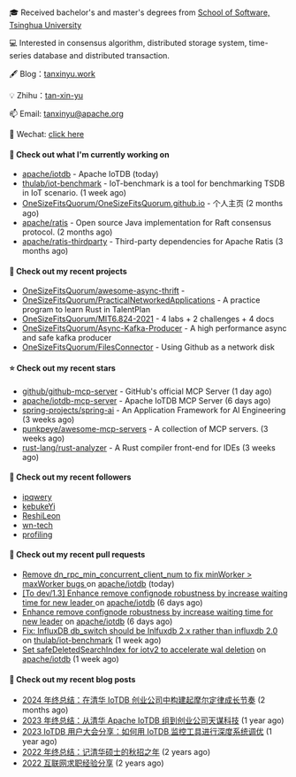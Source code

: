 🎓 Received bachelor's and master's degrees from [School of Software, Tsinghua University](https://www.thss.tsinghua.edu.cn/)

💻 Interested in consensus algorithm, distributed storage system, time-series database and distributed transaction.

🖋 Blog：[tanxinyu.work](https://tanxinyu.work)

💡 Zhihu：[tan-xin-yu](https://www.zhihu.com/people/tan-xin-yu-22)

📫 Email: [tanxinyu@apache.org](mailto:tanxinyu@apache.org)

💬 Wechat: [click here](https://github.com/LebronAl/LebronAl/issues/1)

#### 👷 Check out what I'm currently working on

- [apache/iotdb](https://github.com/apache/iotdb) - Apache IoTDB (today)
- [thulab/iot-benchmark](https://github.com/thulab/iot-benchmark) - IoT-benchmark is a tool for benchmarking TSDB in IoT scenario. (1 week ago)
- [OneSizeFitsQuorum/OneSizeFitsQuorum.github.io](https://github.com/OneSizeFitsQuorum/OneSizeFitsQuorum.github.io) - 个人主页 (2 months ago)
- [apache/ratis](https://github.com/apache/ratis) - Open source Java implementation for Raft consensus protocol. (2 months ago)
- [apache/ratis-thirdparty](https://github.com/apache/ratis-thirdparty) - Third-party dependencies for Apache Ratis (3 months ago)

#### 🌱 Check out my recent projects

- [OneSizeFitsQuorum/awesome-async-thrift](https://github.com/OneSizeFitsQuorum/awesome-async-thrift) - 
- [OneSizeFitsQuorum/PracticalNetworkedApplications](https://github.com/OneSizeFitsQuorum/PracticalNetworkedApplications) - A practice program to learn Rust in TalentPlan
- [OneSizeFitsQuorum/MIT6.824-2021](https://github.com/OneSizeFitsQuorum/MIT6.824-2021) - 4 labs &#43; 2 challenges &#43; 4 docs
- [OneSizeFitsQuorum/Async-Kafka-Producer](https://github.com/OneSizeFitsQuorum/Async-Kafka-Producer) - A high performance async and safe kafka producer
- [OneSizeFitsQuorum/FilesConnector](https://github.com/OneSizeFitsQuorum/FilesConnector) - Using Github as a network disk

#### ⭐ Check out my recent stars

- [github/github-mcp-server](https://github.com/github/github-mcp-server) - GitHub&#39;s official MCP Server (1 day ago)
- [apache/iotdb-mcp-server](https://github.com/apache/iotdb-mcp-server) - Apache IoTDB MCP Server (6 days ago)
- [spring-projects/spring-ai](https://github.com/spring-projects/spring-ai) - An Application Framework for AI Engineering (3 weeks ago)
- [punkpeye/awesome-mcp-servers](https://github.com/punkpeye/awesome-mcp-servers) - A collection of MCP servers. (3 weeks ago)
- [rust-lang/rust-analyzer](https://github.com/rust-lang/rust-analyzer) - A Rust compiler front-end for IDEs (3 weeks ago)

#### 👯 Check out my recent followers

- [ipqwery](https://github.com/ipqwery)
- [kebukeYi](https://github.com/kebukeYi)
- [ReshiLeon](https://github.com/ReshiLeon)
- [wn-tech](https://github.com/wn-tech)
- [profiling](https://github.com/profiling)

#### 🔨 Check out my recent pull requests

- [Remove dn_rpc_min_concurrent_client_num to fix minWorker &gt; maxWorker bugs ](https://github.com/apache/iotdb/pull/15296) on [apache/iotdb](https://github.com/apache/iotdb) (today)
- [[To dev/1.3] Enhance remove confignode robustness by increase waiting time for new leader ](https://github.com/apache/iotdb/pull/15262) on [apache/iotdb](https://github.com/apache/iotdb) (6 days ago)
- [Enhance remove confignode robustness by increase waiting time for new leader](https://github.com/apache/iotdb/pull/15261) on [apache/iotdb](https://github.com/apache/iotdb) (6 days ago)
- [Fix: InfluxDB db_switch should be Inlfuxdb 2.x rather than influxdb 2.0](https://github.com/thulab/iot-benchmark/pull/487) on [thulab/iot-benchmark](https://github.com/thulab/iot-benchmark) (1 week ago)
- [Set safeDeletedSearchIndex for iotv2 to accelerate wal deletion](https://github.com/apache/iotdb/pull/15221) on [apache/iotdb](https://github.com/apache/iotdb) (1 week ago)

#### 📜 Check out my recent blog posts

- [2024 年终总结：在清华 IoTDB 创业公司中构建起摩尔定律成长节奏](https://tanxinyu.work/2024-annual-summary/) (2 months ago)
- [2023 年终总结：从清华 Apache IoTDB 组到创业公司天谋科技](https://tanxinyu.work/2023-annual-summary/) (1 year ago)
- [2023 IoTDB 用户大会分享：如何用 IoTDB 监控工具进行深度系统调优](https://tanxinyu.work/2023-iotdb-submit/) (1 year ago)
- [2022 年终总结：记清华硕士的秋招之年](https://tanxinyu.work/2022-annual-summary/) (2 years ago)
- [2022 互联网求职经验分享](https://tanxinyu.work/2022-internet-job-hunting-experience-sharing/) (2 years ago)
